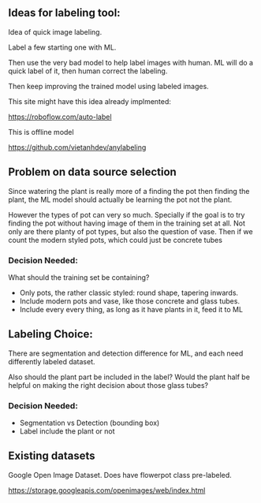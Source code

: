 

## Ideas for labeling tool:

Idea of quick image labeling.

Label a few starting one with ML.

Then use the very bad model to help label images with human. ML will do a quick label of it, then human correct the labeling.

Then keep improving the trained model using labeled images.


This site might have this idea already implmented:

https://roboflow.com/auto-label


This is offline model

https://github.com/vietanhdev/anylabeling

## Problem on data source selection

Since watering the plant is really more of a finding the pot then finding the plant, the ML model should actually be learning the pot not the plant.

However the types of pot can very so much. Specially if the goal is to try finding the pot without having image of them in the training set at all. Not only are there planty of pot types, but also the question of vase. Then if we count the modern styled pots, which could just be concrete tubes


### Decision Needed:

What should the training set be containing? 
* Only pots, the rather classic styled: round shape, tapering inwards.
* Include modern pots and vase, like those concrete and glass tubes.
* Include every every thing, as long as it have plants in it, feed it to ML

## Labeling Choice: 

There are segmentation and detection difference for ML, and each need differently labeled dataset.

Also should the plant part be included in the label? Would the plant half be helpful on making the right decision about those glass tubes?

### Decision Needed: 

* Segmentation vs Detection (bounding box)
* Label include the plant or not



## Existing datasets 

Google Open Image Dataset. Does have flowerpot class pre-labeled.

https://storage.googleapis.com/openimages/web/index.html